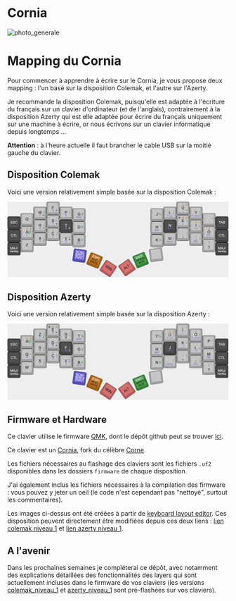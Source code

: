 # Cornia
![photo_generale](./photo-generale.png)
# Mapping du Cornia
Pour commencer à apprendre à écrire sur le Cornia, je vous propose deux mapping : l'un basé sur la disposition Colemak, et l'autre sur l'Azerty.

Je recommande la disposition Colemak, puisqu'elle est adaptée à l'écriture du français sur un clavier d'ordinateur (et de l'anglais), contrairement à la disposition Azerty qui est elle adaptée pour écrire du français uniquement sur une machine à écrire, or nous écrivons sur un clavier informatique depuis longtemps ...

**Attention** : à l'heure actuelle il faut brancher le cable USB sur la moitié gauche du clavier.

## Disposition Colemak
Voici une version relativement simple basée sur la disposition Colemak :

![3D Top view](./Colemak/Colemak_niveau_1/Colemak_niveau-1.png)


## Disposition Azerty
Voici une version relativement simple basée sur la disposition Azerty  :

![3D Top view](./Azerty/Azerty_niveau_1/Azerty_niveau-1.png)

## Firmware et Hardware

Ce clavier utilise le firmware [QMK](https://docs.qmk.fm/), dont le dépôt github peut se trouver [ici](https://github.com/qmk/qmk_firmware).

Ce clavier est un [Cornia](https://github.com/Vaarai/Cornia), fork du célèbre [Corne](https://github.com/foostan/crkbd).

Les fichiers nécessaires au flashage des claviers sont les fichiers `.uf2` disponibles dans les dossiers `firmware` de chaque disposition.

J'ai également inclus les fichiers nécessaires à la compilation des firmware : vous pouvez y jeter un oeil (le code n'est cependant pas "nettoyé", surtout les commentaires).

Les images ci-dessus ont été créées à partir de [keyboard layout editor](http://www.keyboard-layout-editor.com/). Ces disposition peuvent directement être modifiées depuis ces deux liens : [lien colemak niveau 1](http://www.keyboard-layout-editor.com/##@@_y:0.75&x:3.5&c=%23a0a0a0&t=%23a25c0b%0A%0A%0A%23000000%0A%0A%0A%0A%0A%0A%23000000%0A%23524bb8&f:2&fa@:0&:0&:0&:3&:0&:0&:0&:0&:0&:5&:3%3B%3B&=%0A%0A%0A%3E%0A%0A%0A%0A%0A%0AF%0A8&_x:9&t=%23000000%0A%0A%23a25c0b%0A%0A%0A%0A%0A%232d8333%0A%23a25c0b%0A%0A%23524bb8&fa@:0&:0&:3&:3&:0&:0&:0&:7&:3&:5&:5%3B%3B&=%0A%0A%C3%BB%0A%0A%0A%0A%0A%2F_%0A%C3%B9%0AU%0A%E2%86%91%3B&@_y:-0.625&x:2.5&t=%23000000%0A%0A%0A%0A%0A%0A%0A%232d8333%0A%0A%0A%23524bb8&fa@:0&:0&:3&:3&:0&:0&:0&:4&:3&:5&:3%3B%3B&=%0A%0A%0A%3C%0A%0A%0A%0A%5B%0A%0AW%0A7&_x:1%3B&=%0A%0A%0A%0A%0A%0A%0A%5D%0A%0AP%0A9%3B&@_y:-0.9950000000000001&x:12.5&fa@:0&:0&:3&:3&:0&:0&:0&:4&:3&:5%3B%3B&=%0A%0A%0A%0A%0A%0A%0A%7B%0A%0AL%0AP%2F_up&_x:1%3B&=%0A%0A%0A%0A%0A%0A%0A%7D%0A%0AY%0AP%2F_down%3B&@_y:-0.8799999999999999&x:5.5%3B&=%0A%0A%0A%0A%0A%0A%0A%23%0A%0AG%0ABSP&_x:5&t=%23000000%0A%0A%232d8333&a:6&fa@:0&:0&:4&:3&:0&:0&:0&:4&:5%3B%3B&=%0A%0A%25%0A%0A%0A%0A%0A%0AJ%3B&@_y:-0.6200000000000001&x:1.5%3B&=%0A%0A~%0A%0A%0A%0A%0A%0AQ&_x:13%3B&=%0A%0A%5E%3B&@_y:-0.8799999999999999&x:3.5&t=%23000000%0A%0A%0A%0A%0A%0A%0A%232d8333%0A%0A%0A%23524bb8&a:4&fa@:0&:0&:4&:0&:0&:0&:0&:4&:5&:5&:3%3B%3B&=%0A%0A%0A%2F=%0A%0A%0A%0A%2F=%0A%0AS%0A5&_x:9&t=%23000000%0A%0A%23a25c0b%0A%232d8333%0A%0A%0A%0A%0A%23a25c0b%0A%0A%23524bb8&fa@:3&:0&:3&:8&:0&:0&:0&:4&:3&:5&:5%3B%3B&=%C3%A8%0A%0A%C3%AA%0A'%0A%0A%0A%0A%0A%C3%A9%0AE%0A%E2%86%93%3B&@_y:-0.8700000000000001&x:0.5&c=%23424242&t=%23ffffff&a:7&fa@:4%3B%3B&=ESC&_x:15%3B&=TAB%3B&@_y:-0.7549999999999999&x:2.5&c=%23a0a0a0&t=%23000000%0A%0A%0A%0A%0A%0A%0A%232d8333%0A%0A%0A%23524bb8&a:4&fa@:4&:0&:0&:6&:0&:0&:0&:6&:0&:5&:3%3B%3B&=%0A%0A%0A-%0A%0A%0A%0A-%0A%0AR%0A4&_x:1&c=%23424242&t=%23ffffff%0A%0A%0A%0A%0A%0A%0A%232d8333%0A%0A%0A%237269e1&fa@:4&:0&:0&:4&:0&:0&:0&:4&:0&:5&:3%3B&n:true%3B&=%0A%0A%0A+%0A%0A%0A%0A+%0A%0AT%0A6%3B&@_y:-0.9950000000000001&x:12.5&t=%23fffcfc%0A%237269e1%0A%0A%0A%0A%0A%23ffffff&a:5&fa@:4&:5&:0&:4&:0&:0&:5%3B&n:true%3B&=%0A%E2%86%90%0A%0A%0A%0A%0AN&_x:1&c=%23a0a0a0&t=%23000000%0A%0A%23a25c0b%0A%232d8333%0A%0A%0A%0A%0A%23a25c0b%0A%0A%23524bb8&a:4&fa@:4&:5&:3&:7&:0&:0&:5&:0&:3&:5&:5%3B%3B&=%0A%0A%C3%AF%0A%22%0A%0A%0A%0A%0A%C3%AE%0AI%0A%E2%86%92%3B&@_y:-0.8799999999999999&x:5.5&t=%23000000%0A%0A%0A%0A%0A%0A%0A%232d8333%0A%0A%0A%23524bb8&fa@:4&:5&:3&:7&:0&:0&:5&:4&:3&:5&:7%3B%3B&=%0A%0A%0A%0A%0A%0A%0A$%0A%0AD%0A.&_x:5&fa@:4&:5&:3&:7&:0&:0&:5&:6&:3&:5%3B%3B&=%0A%0A%0A%0A%0A%0A%0A*%0A%0AH%0ABSP%3B&@_y:-0.6200000000000001&x:1.5&t=%23000000%0A%0A%23a25c0b%0A%0A%0A%0A%0A%232d8333%0A%23a25c0b%0A%0A%23524bb8&fa@:4&:5&:3&:7&:0&:0&:5&:4&:3&:5&:3%3B%3B&=%0A%0A%C3%A2%0A%0A%0A%0A%0A%2F@%0A%C3%A0%0AA%0A0&_x:13&t=%23a25c0b%0A%23524bb8%0A%0A%0A%0A%0A%23000000&a:5&fa@:3&:0&:3&:7&:0&:0&:5%3B%3B&=%C3%B4%0ADEL%0A%0A%0A%0A%0AO%3B&@_y:-0.8799999999999999&x:3.5&t=%23000000%0A%0A%0A%0A%0A%0A%0A%232d8333%0A%23a25c0b%0A%0A%23524bb8&a:4&fa@:3&:0&:3&:7&:0&:0&:5&:4&:3&:5&:3%3B%3B&=%0A%0A%0A%0A%0A%0A%0A%7C%0A%C3%A7%0AC%0A2&_x:9&t=%23000000%0A%0A%0A%0A%0A%0A%0A%232d8333%0A%0A%23a25c0b&fa@:3&:0&:3&:7&:0&:0&:5&:4&:3&:8&:8%3B%3B&=%0A%0A%0A%0A%0A%0A%0A%5C%0A%0A%2F:%0A,%3B&@_y:-0.8700000000000001&x:0.5&c=%23424242&t=%23ffffff&a:7&fa@:4%3B%3B&=CTL&_x:15%3B&=CTL%3B&@_y:-0.7549999999999999&x:2.5&c=%23a0a0a0&t=%23000000%0A%0A%0A%0A%0A%0A%0A%232d8333%0A%0A%0A%23524bb8&a:4&fa@:4&:0&:0&:4&:0&:0&:0&:4&:0&:5&:3%3B%3B&=%0A%0A%0A%2F%2F%0A%0A%0A%0A%2F%2F%0A%0AX%0A1&_x:1&fa@:4&:0&:0&:6&:0&:0&:0&:6&:0&:5&:3%3B%3B&=%0A%0A%0A*%0A%0A%0A%0A*%0A%0AV%0A3%3B&@_y:-0.9950000000000001&x:12.5&fa@:4&:0&:0&:6&:0&:0&:0&:4&:0&:5%3B%3B&=%0A%0A%0A%0A%0A%0A%0A(%0A%0AM%0AHome&_x:1&t=%23000000%0A%0A%0A%0A%0A%0A%0A%232d8333%0A%23a25c0b%0A%0A%23524bb8&fa@:4&:0&:0&:6&:0&:0&:0&:4&:8&:9%3B%3B&=%0A%0A%0A%0A%0A%0A%0A)%0A%2F%3B%0A.%0AEnd%3B&@_y:-0.8799999999999999&x:5.5&t=%23000000%0A%0A%0A%0A%0A%0A%0A%232d8333%0A%0A%0A%23524bb8&fa@:4&:0&:0&:6&:0&:0&:0&:4&:8&:5%3B%3B&=%0A%0A%0A%0A%0A%0A%0A%E2%82%AC%0A%0AB%0AENT&_x:5&t=%23000000%0A%0A%232d8333&a:6&fa@:4&:0&:4&:6&:0&:0&:0&:4&:5%3B%3B&=%0A%0A%2F&%0A%0A%0A%0A%0A%0AK%3B&@_y:-0.6200000000000001&x:1.5&t=%23000000&a:7&fa@:5%3B%3B&=Z&_x:13&t=%23a25c0b%0A%23000000&a:5&fa@:6&:5%3B%3B&=!%0A%3F%3B&@_y:-0.75&x:0.5&c=%23424242&t=%23ffffff&fa@:6&:0&:0&:0&:0&:0&:4%3B%3B&=%0AVerrMaj%0A%0A%0A%0A%0AMAJ%2F%2F&_x:15&t=%23a25c0b%0A%23ffffff%0A%0A%0A%0A%0A%23ffffff%3B&=%0AVerrMaj%0A%0A%0A%0A%0AMAJ%2F%2F%3B&@_r:8&rx:6&ry:5.25&y:-0.8499999999999996&x:-0.5&c=%23524bb8&t=%23f3f3f3&fa@:4&:4&:0&:0&:0&:0&:4%3B%3B&=NOM-%0A(NAV)%0A%0A%0A%0A%0ABRES%3B&@_r:22&rx:7&y:-0.5499999999999998&x:-0.2999999999999998&c=%23a25c0b&t=%23ffffff%0A%23000000%0A%0A%0A%0A%0A%23000000&fa@:4&:3&:0&:0&:0&:0&:3%3B%3B&=ESP%5C%0AENTS%0A%0A%0A%0A%0AACC-%3B&@_r:33&rx:7.75&ry:5.75&y:-0.6500000000000004&c=%23b75858&t=%23000000&a:7&fa@:5%3B%3B&=WIN%3B&@_r:-35&rx:10.25&y:-0.75&x:-1&fa@:4%3B%3B&=ALT%3B&@_r:-22&rx:10.75&ry:5.25&y:-0.5&x:-0.5&c=%232d8333&t=%23ffffff%0A%23000000%0A%0A%0A%0A%0A%23000000&a:5&fa@:4&:3&:0&:0&:0&:0&:3%3B%3B&=ENT%5C%0AAUX%0A%0A%0A%0A%0ASPECI-%3B&@_r:-8&rx:12.25&y:-0.9500000000000002&x:-0.75&c=%23a0a0a0&t=%23000000&a:7%3B&=)
 et [lien azerty niveau 1](http://www.keyboard-layout-editor.com/##@@_y:0.75&x:3.5&c=%23a0a0a0&t=%23000000%0A%0A%23a25c0b%0A%23020202%0A%0A%0A%0A%0A%23a25c0b%0A%0A%23524bb8&f:2&fa@:3&:0&:3&:3&:0&:0&:0&:0&:3&:5&:3%3B%3B&=%C3%A8%0A%0A%C3%AA%0A%3E%0A%0A%0A%0A%0A%C3%A9%0AE%0A8&_x:9&t=%23000000%0A%0A%23a25c0b%0A%0A%0A%0A%0A%232d8333%0A%23a25c0b%0A%0A%23524bb8&fa@:3&:0&:4&:3&:0&:0&:0&:4&:3&:5&:5%3B%3B&=%0A%0A%C3%AF%0A%0A%0A%0A%0A%2F_%0A%C3%AE%0AI%0A%E2%86%91%3B&@_y:-0.625&x:2.5&t=%23a25c0b%0A%0A%0A%23000000%0A%0A%0A%0A%232d8333%0A%0A%23000000%0A%23524bb8&fa@:3&:0&:4&:3&:0&:0&:0&:4&:3&:5&:3%3B%3B&=%0A%0A%0A%3C%0A%0A%0A%0A%5B%0A%0AZ%0A7&_x:1&t=%23000000%0A%0A%0A%0A%0A%0A%0A%232d8333%3B&=%0A%0A%0A%0A%0A%0A%0A%5D%0A%0AR%0A9%3B&@_y:-0.9950000000000001&x:12.5&t=%23000000%0A%0A%23a25c0b%0A%0A%0A%0A%0A%232d8333%0A%23a25c0b%0A%0A%23524bb8&fa@:3&:0&:3&:3&:0&:0&:0&:4&:3&:5%3B%3B&=%0A%0A%C3%BB%0A%0A%0A%0A%0A%7B%0A%C3%B9%0AU%0AP%2F_up&_x:1&t=%23000000%0A%0A%0A%0A%0A%0A%0A%232d8333%0A%23a25c0b%0A%0A%23524bb8%3B&=%0A%0A%0A%0A%0A%0A%0A%7D%0A%C3%B4%0AO%0AP%2F_down%3B&@_y:-0.8799999999999999&x:5.5&t=%23000000%0A%0A%0A%0A%0A%0A%0A%232d8333%0A%0A%0A%23524bb8%3B&=%0A%0A%0A%0A%0A%0A%0A%23%0A%0AT%0ABSP&_x:5&t=%23000000%0A%0A%232d8333&a:6&fa@:3&:0&:4&:3&:0&:0&:0&:4&:5%3B%3B&=%0A%0A%25%0A%0A%0A%0A%0A%0AY%3B&@_y:-0.6200000000000001&x:1.5&t=%23000000%0A%0A%23a25c0b%0A%0A%0A%0A%0A%232d8333%0A%23a25c0b&a:4&fa@:3&:0&:3&:3&:0&:0&:0&:4&:3&:5%3B%3B&=%0A%0A%C3%A2%0A%0A%0A%0A%0A%2F@%0A%C3%A0%0AA&_x:13&t=%23000000%0A%0A%232d8333&a:6&fa@:3&:0&:4&:3&:0&:0&:0&:4&:5%3B%3B&=%0A%0A%5E%0A%0A%0A%0A%0A%0AP%3B&@_y:-0.8799999999999999&x:3.5&t=%23a25c0b%0A%0A%0A%23000000%0A%0A%0A%0A%232d8333%0A%0A%23000000%0A%23524bb8&a:4&fa@:3&:0&:4&:3&:0&:0&:0&:4&:5&:5&:3%3B%3B&=%0A%0A%0A%2F=%0A%0A%0A%0A%2F=%0A%0AD%0A5&_x:9&t=%23000000%0A%0A%0A%232d8333%0A%0A%0A%0A%0A%0A%0A%237269e1&fa@:3&:0&:4&:8&:0&:0&:0&:4&:5&:5&:5%3B%3B&=%0A%0A%0A'%0A%0A%0A%0A%0A%0AK%0A%E2%86%93%3B&@_y:-0.8700000000000001&x:0.5&c=%23424242&t=%23ffffff&a:7&fa@:4%3B%3B&=ESC&_x:15%3B&=TAB%3B&@_y:-0.7549999999999999&x:2.5&c=%23a0a0a0&t=%23000000%0A%0A%0A%0A%0A%0A%0A%232d8333%0A%0A%0A%23524bb8&a:4&fa@:4&:0&:0&:6&:0&:0&:0&:6&:0&:5&:3%3B%3B&=%0A%0A%0A-%0A%0A%0A%0A-%0A%0AS%0A4&_x:1&c=%23424242&t=%23ffffff%0A%0A%0A%0A%0A%0A%0A%232d8333%0A%0A%0A%237269e1&fa@:4&:0&:0&:4&:0&:0&:0&:4&:0&:5&:3%3B&n:true%3B&=%0A%0A%0A+%0A%0A%0A%0A+%0A%0AF%0A6%3B&@_y:-0.9950000000000001&x:12.5&t=%23fffcfc%0A%237269e1%0A%0A%0A%0A%0A%23ffffff&a:5&fa@:4&:5&:0&:4&:0&:0&:5%3B&n:true%3B&=%0A%E2%86%90%0A%0A%0A%0A%0AJ&_x:1&c=%23a0a0a0&t=%23000000%0A%0A%0A%232d8333%0A%0A%0A%0A%0A%0A%0A%23524bb8&a:4&fa@:4&:5&:0&:7&:0&:0&:5&:0&:0&:5&:5%3B%3B&=%0A%0A%0A%22%0A%0A%0A%0A%0A%0AL%0A%E2%86%92%3B&@_y:-0.8799999999999999&x:5.5&t=%23000000%0A%0A%0A%0A%0A%0A%0A%232d8333%0A%0A%0A%23524bb8&fa@:4&:5&:0&:7&:0&:0&:5&:4&:0&:5&:9%3B%3B&=%0A%0A%0A%0A%0A%0A%0A$%0A%0AG%0A.&_x:5&fa@:4&:5&:0&:7&:0&:0&:5&:5&:0&:5%3B%3B&=%0A%0A%0A%0A%0A%0A%0A*%0A%0AH%0ABSP%3B&@_y:-0.6200000000000001&x:1.5&fa@:4&:5&:0&:7&:0&:0&:5&:4&:0&:5&:3%3B%3B&=%0A%0A%0A%0A%0A%0A%0A~%0A%0AQ%0A0&_x:13&t=%23a25c0b%0A%23524bb8%0A%0A%0A%0A%0A%23000000&a:5&fa@:4&:0&:0&:7&:0&:0&:5%3B%3B&=%0ADEL%0A%0A%0A%0A%0AM%3B&@_y:-0.8799999999999999&x:3.5&t=%23a25c0b%0A%0A%0A%0A%0A%0A%0A%232d8333%0A%0A%23000000%0A%23524bb8&a:4&fa@:4&:0&:0&:7&:0&:0&:5&:4&:3&:5&:3%3B%3B&=%0A%0A%0A%0A%0A%0A%0A%7C%0A%C3%A7%0AC%0A2&_x:9&t=%23000000%0A%0A%0A%0A%0A%0A%0A%232d8333%0A%23a25c0b&fa@:4&:0&:0&:7&:0&:0&:5&:4&:9&:5&:8%3B%3B&=%0A%0A%0A%0A%0A%0A%0A%5C%0A%2F:%0A%0A,%3B&@_y:-0.8700000000000001&x:0.5&c=%23424242&t=%23ffffff&a:7%3B&=CTL&_x:15%3B&=CTL%3B&@_y:-0.7549999999999999&x:2.5&c=%23a0a0a0&t=%23000000%0A%0A%0A%0A%0A%0A%0A%232d8333%0A%0A%0A%23524bb8&a:4&fa@:4&:0&:0&:4&:0&:0&:5&:4&:9&:5&:3%3B%3B&=%0A%0A%0A%2F%2F%0A%0A%0A%0A%2F%2F%0A%0AX%0A1&_x:1&t=%23000000%0A%0A%0A%23524bb8%0A%0A%0A%0A%232d8333%0A%0A%0A%23524bb8&fa@:4&:0&:0&:6&:0&:0&:5&:6&:9&:5&:3%3B%3B&=%0A%0A%0A*%0A%0A%0A%0A*%0A%0AV%0A3%3B&@_y:-0.9950000000000001&x:12.5&t=%23000000%0A%0A%0A%0A%0A%0A%0A%232d8333%0A%0A%0A%23524bb8&fa@:4&:0&:0&:6&:0&:0&:5&:4%3B%3B&=%0A%0A%0A%0A%0A%0A%0A(%0A%0A%0AHome&_x:1&t=%23000000%0A%0A%0A%0A%0A%0A%0A%232d8333%0A%23a25c0b%0A%0A%23524bb8&fa@:4&:0&:0&:6&:0&:0&:5&:4&:8&:8%3B%3B&=%0A%0A%0A%0A%0A%0A%0A)%0A%2F%3B%0A.%0AEnd%3B&@_y:-0.8799999999999999&x:5.5&t=%23000000%0A%0A%0A%0A%0A%0A%0A%232d8333%0A%0A%0A%23524bb8&fa@:4&:0&:0&:6&:0&:0&:5&:4&:8&:5%3B%3B&=%0A%0A%0A%0A%0A%0A%0A%E2%82%AC%0A%0AB%0AENT&_x:5&t=%23000000%0A%0A%232d8333&a:6&fa@:4&:0&:4&:6&:0&:0&:5&:4&:5%3B%3B&=%0A%0A%2F&%0A%0A%0A%0A%0A%0AN%3B&@_y:-0.6200000000000001&x:1.5&t=%23000000&a:7&fa@:5%3B%3B&=W&_x:13&t=%23a25c0b%0A%23000000&a:5&fa@:6&:5%3B%3B&=!%0A%3F%3B&@_y:-0.75&x:0.5&c=%23424242&t=%23ffffff&fa@:6&:0&:0&:0&:0&:0&:4%3B%3B&=%0AVerrMaj%0A%0A%0A%0A%0AMAJ%2F%2F&_x:15&t=%23a25c0b%0A%23ffffff%0A%0A%0A%0A%0A%23ffffff%3B&=%0AVerrMaj%0A%0A%0A%0A%0AMAJ%2F%2F%3B&@_r:8&rx:6&ry:5.25&y:-0.8499999999999996&x:-0.5&c=%23524bb8&t=%23f3f3f3&fa@:4&:4&:0&:0&:0&:0&:4%3B%3B&=NOM-%0A(NAV)%0A%0A%0A%0A%0ABRES%3B&@_r:22&rx:7&y:-0.5499999999999998&x:-0.2999999999999998&c=%23a25c0b&t=%23ffffff%0A%23000000%0A%0A%0A%0A%0A%23000000&fa@:4&:3&:0&:0&:0&:0&:3%3B%3B&=ESP%5C%0AENTS%0A%0A%0A%0A%0AACC-%3B&@_r:33&rx:7.75&ry:5.75&y:-0.6500000000000004&c=%23b75858&t=%23000000&a:7&fa@:5%3B%3B&=WIN%3B&@_r:-35&rx:10.25&y:-0.75&x:-1&fa@:4%3B%3B&=ALT%3B&@_r:-22&rx:10.75&ry:5.25&y:-0.5&x:-0.5&c=%232d8333&t=%23ffffff%0A%23000000%0A%0A%0A%0A%0A%23000000&a:5&fa@:4&:3&:0&:0&:0&:0&:3%3B%3B&=ENT%5C%0AAUX%0A%0A%0A%0A%0ASPECI-%3B&@_r:-8&rx:12.25&y:-0.9500000000000002&x:-0.75&c=%23a0a0a0&t=%23000000&a:7%3B&=).

## A l'avenir 

Dans les prochaines semaines je compléterai ce dépôt, avec notamment des explications détaillées des fonctionnalités des layers qui sont actuellement incluses dans le firmware de vos claviers (les versions [colemak_niveau_1](Colemak/Colemak_niveau_1) et [azerty_niveau_1](Azerty/Azerty_niveau_1) sont pré-flashées sur vos claviers).



